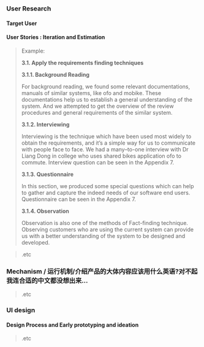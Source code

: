 ### User Research

#### Target User

#### User Stories : Iteration and Estimation

> Example:
>
> **3.1. Apply the requirements finding techniques**
>
> **3.1.1. Background Reading**
>
> For background reading, we found some relevant documentations, manuals of similar systems, like ofo and mobike. These documentations help us to establish a general understanding of the system. And we attempted to get the overview of the review procedures and general requirements of the similar system.
>
> **3.1.2. Interviewing**
>
> Interviewing is the technique which have been used most widely to obtain the requirements, and it’s a simple way for us to communicate with people face to face. We had a many–to-one interview with Dr Liang Dong in college who uses shared bikes application ofo to commute.
> Interview question can be seen in the Appendix 7.
>
> **3.1.3. Questionnaire**
>
> In this section, we produced some special questions which can help to gather and capture the indeed needs of our software end users. Questionnaire can be seen in the Appendix 7.
>
> **3.1.4. Observation**
>
> Observation is also one of the methods of Fact-finding technique. Observing customers who are using the current system can provide us with a better understanding of the system to be designed and developed.

> .etc

### Mechanism / 运行机制/介绍产品的大体内容应该用什么英语?对不起我连合适的中文都没想出来...

> .etc

### UI design

#### Design Process and Early prototyping and ideation

> .etc

